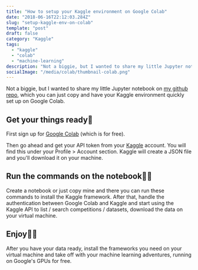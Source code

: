 ```yaml
---
title: "How to setup your Kaggle environment on Google Colab"
date: "2018-06-16T22:12:03.284Z"
slug: "setup-kaggle-env-on-colab"
template: "post"
draft: false
category: "Kaggle"
tags:
  - "kaggle"
  - "colab"
  - "machine-learning"
description: "Not a biggie, but I wanted to share my little Jupyter notebook on my github repo, which you can just copy and have your Kaggle environment quickly set up on Google Colab."
socialImage: "/media/colab/thumbnail-colab.png"
---
```


Not a biggie, but I wanted to share my little Jupyter notebook on [my github repo](https://github.com/aslisabanci/kaggle_colab), which you can just copy and have your Kaggle environment quickly set up on Google Colab.

## Get your things ready💼
First sign up for [Google Colab](https://colab.research.google.com/notebooks/welcome.ipynb) (which is for free).

Then go ahead and get your API token from your [Kaggle](https://www.kaggle.com) account. You will find this under your Profile > Account section. Kaggle will create a JSON file and you'll download it on your machine.

## Run the commands on the notebook🏃‍♀️
Create a notebook or just copy mine and there you can run these commands to install the Kaggle framework. After that, handle the authentication between Google Colab and Kaggle and start using the Kaggle API to list / search competitions / datasets, download the data on your virtual machine.

## Enjoy🤸‍♀️
After you have your data ready, install the frameworks you need on your virtual machine and take off with your machine learning adventures, running on Google's GPUs for free.
